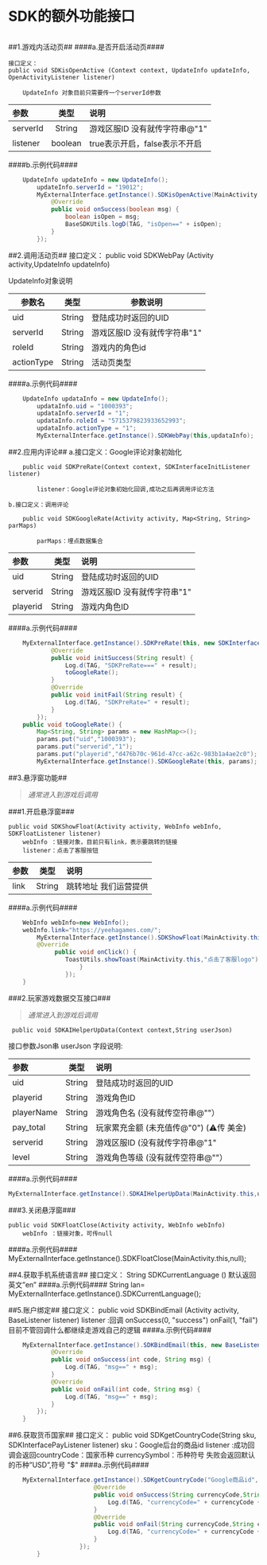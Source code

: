 # SDK的额外功能接口 #
######
##1.游戏内活动页##
####a.是否开启活动页####

    接口定义：
	public void SDKisOpenActive (Context context, UpdateInfo updateInfo, OpenActivityListener listener)

	 	UpdateInfo 对象目前只需要传一个serverId参数 

| 参数     |  类型  | 说明                         |
| :--------| :----: | :--------------------------|
| serverId | String  |游戏区服ID 没有就传字符串@"1"   |
|listener|boolean|true表示开启，false表示不开启|
####b.示例代码####
```java
	UpdateInfo updateInfo = new UpdateInfo();
        updateInfo.serverId = "19012";
        MyExternalInterface.getInstance().SDKisOpenActive(MainActivity.this, updateInfo, new OpenActivityListener() {
            @Override
            public void onSuccess(boolean msg) {
                boolean isOpen = msg;
                BaseSDKUtils.logD(TAG, "isOpen==" + isOpen);
            }
        });
```

##2.调用活动页##
    接口定义：
	public void SDKWebPay (Activity activity,UpdateInfo updateInfo)

UpdateInfo对象说明

参数名|	类型|参数说明
 ---|----|----
uid|String|	登陆成功时返回的UID
serverId|String|游戏区服ID 没有就传字符串"1" 
roleId|	String|	游戏内的角色id
actionType|	String|	活动页类型

####a.示例代码####
```java
    UpdateInfo updataInfo = new UpdateInfo();
        updataInfo.uid = "1000393";
        updataInfo.serverId = "1";
        updataInfo.roleId = "5715379823933652993";
        updataInfo.actionType = "1";
		MyExternalInterface.getInstance().SDKWebPay(this,updataInfo);
```
##2.应用内评论##
    a.接口定义：Google评论对象初始化

		public void SDKPreRate(Context context, SDKInterfaceInitListener listener)

   			listener：Google评论对象初始化回调,成功之后再调用评论方法

    b.接口定义：调用评论 

   		public void SDKGoogleRate(Activity activity, Map<String, String> parMaps) 

   			parMaps：埋点数据集合

| 参数      |  类型  | 说明                         |
| :-------- | :----: | :------------------------- |
| uid       | String | 登陆成功时返回的UID            |
| serverid  | String | 游戏区服ID 没有就传字符串"1" |
| playerid  | String | 游戏内角色ID          			|
####a.示例代码####
```java
    MyExternalInterface.getInstance().SDKPreRate(this, new SDKInterfaceInitListener() {
            @Override
            public void initSuccess(String result) {
                Log.d(TAG, "SDKPreRate===" + result);
                toGoogleRate();
            }
            @Override
            public void initFail(String result) {
                Log.d(TAG, "SDKPreRate=" + result);
            }
        });	
	public void toGoogleRate() {
        Map<String, String> params = new HashMap<>();
        params.put("uid","1000393");
        params.put("serverid","1");
        params.put("playerid","d476b70c-961d-47cc-a62c-983b1a4ae2c0");
        MyExternalInterface.getInstance().SDKGoogleRate(this, params);
```
##3.悬浮窗功能##
> *通常进入到游戏后调用*

###1.开启悬浮窗###
	
	public void SDKShowFloat(Activity activity, WebInfo webInfo, SDKFloatListener listener)
		webInfo ：链接对象，目前只有link，表示要跳转的链接
		listener：点击了客服按钮

| 参数  |  类型  | 说明                  |
| :----| :----: | :--------------------|
| link | String  | 跳转地址  我们运营提供   |

####a.示例代码####
```java
    WebInfo webInfo=new WebInfo();
	webInfo.link="https://yeehagames.com/";
        MyExternalInterface.getInstance().SDKShowFloat(MainActivity.this,webInfo,new SDKFloatListener() {
        @Override
             public void onClick() {
                ToastUtils.showToast(MainActivity.this,"点击了客服logo");
                    }
                });
	}
```

###2.玩家游戏数据交互接口###
> *通常进入到游戏后调用*

	 public void SDKAIHelperUpData(Context context,String userJson) 

接口参数Json串 userJson 字段说明:

| 参数       |  类型    | 说明                               |
| :----------| :----: | :----------------------------------|
| uid        | String  | 登陆成功时返回的UID                   |
| playerid   | String  | 游戏角色ID                           |
| playerName | String  | 游戏角色名  (没有就传空符串@""）        |
| pay_total  | String  | 玩家累充金额 (未充值传@"0") (⚠️传 美金) |
| serverid   | String  | 游戏区服ID  (没有就传字符串@"1"        |
| level      | String  | 游戏角色等级 (没有就传空符串@""）       |

####a.示例代码####
```java
MyExternalInterface.getInstance().SDKAIHelperUpData(MainActivity.this,userJson);
```

###3.关闭悬浮窗###

    public void SDKFloatClose(Activity activity, WebInfo webInfo)
		webInfo ：链接对象，可传null

####a.示例代码####
	MyExternalInterface.getInstance().SDKFloatClose(MainActivity.this,null);

##4.获取手机系统语言##
    接口定义：
	 String SDKCurrentLanguage ()
 		默认返回 英文”en”
####a.示例代码####
    String lan=  MyExternalInterface.getInstance().SDKCurrentLanguage();

##5.账户绑定##
    接口定义：
	public void SDKBindEmail (Activity activity, BaseListener listener)
		listener :回调
		onSuccess(0, "success")
		onFail(1, "fail")
	目前不管回调什么都继续走游戏自己的逻辑
####a.示例代码####
```java
    MyExternalInterface.getInstance().SDKBindEmail(this, new BaseListener() {
            @Override
            public void onSuccess(int code, String msg) {
                Log.d(TAG, "msg==" + msg);
            }
            @Override
            public void onFail(int code, String msg) {
                Log.d(TAG, "msg==" + msg);
            }
        });
	}
```

##6.获取货币国家##
    接口定义：
	public void SDKgetCountryCode(String sku, SDKInterfacePayListener listener)
		sku：Google后台的商品id
		listener :成功回调会返回countryCode：国家币种  currencySymbol：币种符号
	    失败会返回默认的币种”USD”,符号 "$"
####a.示例代码####
```java
    MyExternalInterface.getInstance().SDKgetCountryCode("Google商品id", new SDKInterfacePayListener() {
                        @Override
                        public void onSuccess(String currencyCode,String currencySymbol) {
                            Log.d(TAG, "currencyCode=" + currencyCode + "   currencySymbol====" + currencySymbol);
                        }
                        @Override
                        public void onFail(String currencyCode,String currencySymbol) {
                            Log.d(TAG, "currencyCode=" + currencyCode + "   currencySymbol====" + currencySymbol);
                        }
                    });	
		}			
```

